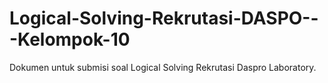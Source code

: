 # Logical-Solving-Rekrutasi-DASPO---Kelompok-10
Dokumen untuk submisi soal Logical Solving Rekrutasi Daspro Laboratory.
